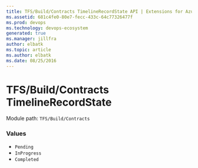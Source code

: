```yaml
---
title: TFS/Build/Contracts TimelineRecordState API | Extensions for Azure DevOps Services
ms.assetid: 681c4fe0-80e7-fecc-433c-64c77326477f
ms.prod: devops
ms.technology: devops-ecosystem
generated: true
ms.manager: jillfra
author: elbatk
ms.topic: article
ms.author: elbatk
ms.date: 08/25/2016
---
```


# TFS/Build/Contracts TimelineRecordState

Module path: `TFS/Build/Contracts`

### Values

* `Pending` 
* `InProgress` 
* `Completed` 
